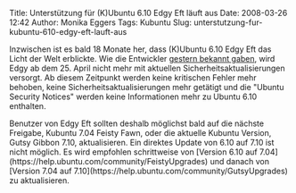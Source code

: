 Title: Unterstützung für (K)Ubuntu 6.10 Edgy Eft läuft aus
Date: 2008-03-26 12:42
Author: Monika Eggers
Tags: Kubuntu
Slug: unterstutzung-fur-kubuntu-610-edgy-eft-lauft-aus

Inzwischen ist es bald 18 Monate her, dass (K)Ubuntu 6.10 Edgy Eft das
Licht der Welt erblickte. Wie die Entwickler [gestern bekannt
gaben](https://lists.ubuntu.com/archives/ubuntu-announce/2008-March/000109.html),
wird Edgy ab dem 25. April nicht mehr mit aktuellen
Sicherheitsaktualisierungen versorgt. Ab diesem Zeitpunkt werden keine
kritischen Fehler mehr behoben, keine Sicherheitsaktualisierungen mehr
getätigt und die "Ubuntu Security Notices" werden keine Informationen
mehr zu Ubuntu 6.10 enthalten.

</p>
Benutzer von Edgy Eft sollten deshalb möglichst bald auf die nächste
Freigabe, Kubuntu 7.04 Feisty Fawn, oder die aktuelle Kubuntu Version,
Gutsy Gibbon 7.10, aktualisieren. Ein direktes Update von 6.10 auf 7.10
ist nicht möglich. Es wird empfohlen schrittweise von [Version 6.10 auf
7.04](https://help.ubuntu.com/community/FeistyUpgrades) und danach von
[Version 7.04 auf 7.10](https://help.ubuntu.com/community/GutsyUpgrades)
zu aktualisieren.

</p>
<!--break--><!--break-->
